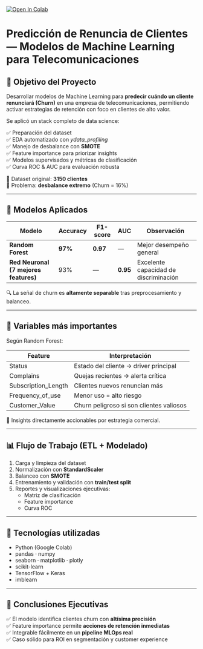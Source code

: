 [![Open In Colab](https://colab.research.google.com/assets/colab-badge.svg)](https://colab.research.google.com/github/fredusho/data-science-portfolio/blob/main/redes-neuronales-renuncia-clientes/renuncia-clientes.ipynb)

# Predicción de Renuncia de Clientes — Modelos de Machine Learning para Telecomunicaciones

## 🎯 Objetivo del Proyecto
Desarrollar modelos de Machine Learning para **predecir cuándo un cliente renunciará (Churn)** en una empresa de telecomunicaciones, permitiendo activar estrategias de retención con foco en clientes de alto valor.

Se aplicó un stack completo de data science:

✅ Preparación del dataset  
✅ EDA automatizado con *ydata_profiling*  
✅ Manejo de desbalance con **SMOTE**  
✅ Feature importance para priorizar insights  
✅ Modelos supervisados y métricas de clasificación  
✅ Curva ROC & AUC para evaluación robusta

📌 Dataset original: **3150 clientes**  
📌 Problema: **desbalance extremo** (Churn = 16%)

---

## 🧠 Modelos Aplicados

| Modelo | Accuracy | F1-score | AUC | Observación |
|--------|----------|---------|-----|-------------|
| **Random Forest** | **97%** | **0.97** | — | Mejor desempeño general |
| **Red Neuronal (7 mejores features)** | 93% | — | **0.95** | Excelente capacidad de discriminación |

🔍 La señal de churn es **altamente separable** tras preprocesamiento y balanceo.

---

## 🔑 Variables más importantes
Según Random Forest:

| Feature | Interpretación |
|---------|----------------|
| Status | Estado del cliente → driver principal |
| Complains | Quejas recientes → alerta crítica |
| Subscription_Length | Clientes nuevos renuncian más |
| Frequency_of_use | Menor uso = alto riesgo |
| Customer_Value | Churn peligroso si son clientes valiosos |

📌 Insights directamente accionables por estrategia comercial.

---

## 📊 Flujo de Trabajo (ETL + Modelado)
1. Carga y limpieza del dataset  
2. Normalización con **StandardScaler**  
3. Balanceo con **SMOTE**  
4. Entrenamiento y validación con **train/test split**  
5. Reportes y visualizaciones ejecutivas:
   - Matriz de clasificación
   - Feature importance
   - Curva ROC

---

## 🚀 Tecnologías utilizadas
- Python (Google Colab)
- pandas · numpy
- seaborn · matplotlib · plotly
- scikit-learn
- TensorFlow + Keras
- imblearn

---

## 🧾 Conclusiones Ejecutivas
✅ El modelo identifica clientes churn con **altísima precisión**  
✅ Feature importance permite **acciones de retención inmediatas**  
✅ Integrable fácilmente en un **pipeline MLOps real**  
✅ Caso sólido para ROI en segmentación y customer experience



